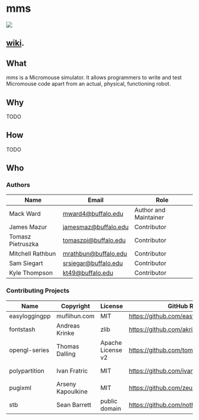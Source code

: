 # mms

![](https://raw.githubusercontent.com/wiki/mackorone/mms/logo.png)

## [wiki](https://www.github.com/mackorone/mms/wiki).

## What

*mms* is a Micromouse simulator. It allows programmers to write and test
Micromouse code apart from an actual, physical, functioning robot.

## Why

TODO

## How

TODO

## Who

### Authors

| Name              | Email                | Role                  |
|-------------------|----------------------|-----------------------|
| Mack Ward         | mward4@buffalo.edu   | Author and Maintainer |
| James Mazur       | jamesmaz@buffalo.edu | Contributor           |
| Tomasz Pietruszka | tomaszpi@buffalo.edu | Contributor           |
| Mitchell Rathbun  | mrathbun@buffalo.edu | Contributor           |
| Sam Siegart       | srsiegar@buffalo.edu | Contributor           |
| Kyle Thompson     | kt49@buffalo.edu     | Contributor           |

### Contributing Projects

| Name          | Copyright         | License           | GitHub Repository                             | Use Case              |
|---------------|-------------------|-------------------|-----------------------------------------------|-----------------------|
| easyloggingpp | muflihun.com      | MIT               | https://github.com/easylogging/easyloggingpp  | Logging               |
| fontstash     | Andreas Krinke    | zlib              | https://github.com/akrinke/Font-Stash         | Text Rendering        |
| opengl-series | Thomas Dalling    | Apache License v2 | https://github.com/tomdalling/opengl-series   | OpenGL Functionality  |
| polypartition | Ivan Fratric      | MIT               | https://github.com/ivanfratric/polypartition  | Polygon Triangulation |
| pugixml       | Arseny Kapoulkine | MIT               | https://github.com/zeux/pugixml               | XML Parsing           |
| stb           | Sean Barrett      | public domain     | https://github.com/nothings/stb               | Images and Fonts      |
